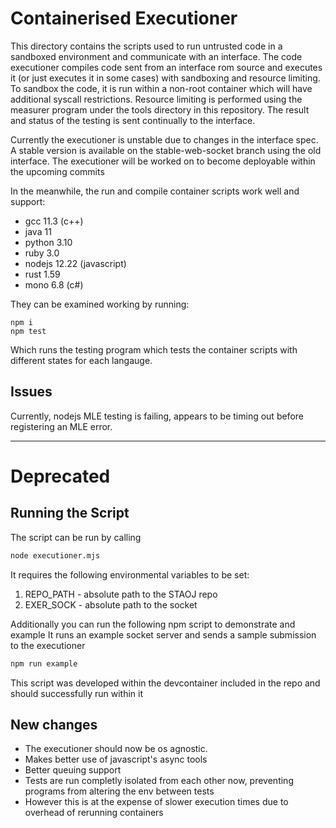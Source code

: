 # Containerised Executioner

This directory contains the scripts used to run untrusted code in a sandboxed
environment and communicate with an interface. The code executioner compiles
code sent from an interface rom source and executes it (or just executes it in
some cases) with sandboxing and resource limiting. To sandbox the code, it is
run within a non-root container which will have additional syscall restrictions.
Resource limiting is performed using the measurer program under the tools
directory in this repository. The result and status of the testing is sent
continually to the interface.

Currently the executioner is unstable due to changes in the interface spec. A
stable version is available on the stable-web-socket branch using the old
interface. The executioner will be worked on to become deployable within the
upcoming commits

In the meanwhile, the run and compile container scripts work well and support:

- gcc 11.3 (c++)
- java 11
- python 3.10
- ruby 3.0
- nodejs 12.22 (javascript)
- rust 1.59
- mono 6.8 (c#)

They can be examined working by running:

```
npm i
npm test
```

Which runs the testing program which tests the container scripts with different
states for each langauge.

## Issues

Currently, nodejs MLE testing is failing, appears to be timing out before
registering an MLE error.

---

# Deprecated

## Running the Script

The script can be run by calling

```bash
node executioner.mjs
```

It requires the following environmental variables to be set:

1. REPO_PATH - absolute path to the STAOJ repo
2. EXER_SOCK - absolute path to the socket

Additionally you can run the following npm script to demonstrate and example
It runs an example socket server and sends a sample submission to the executioner

```bash
npm run example
```

This script was developed within the devcontainer included in the repo and should successfully run within it

## New changes

- The executioner should now be os agnostic.
- Makes better use of javascript's async tools
- Better queuing support
- Tests are run completly isolated from each other now, preventing programs from altering the env between tests
- However this is at the expense of slower execution times due to overhead of rerunning containers
